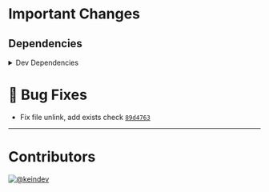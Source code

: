 # Important Changes

## Dependencies

<details>
<summary>Dev Dependencies</summary>

- Changed **[@types/node](https://www.npmjs.com/package/@types/node)** from `^17.0.8` to `^17.0.10`
- Changed **[@typescript-eslint/eslint-plugin](https://www.npmjs.com/package/@typescript-eslint/eslint-plugin)** from `^5.9.1` to `^5.10.0`
- Changed **[@typescript-eslint/parser](https://www.npmjs.com/package/@typescript-eslint/parser)** from `^5.9.1` to `^5.10.0`

</details>

# :bug: Bug Fixes

- Fix file unlink, add exists check [`89d4763`](https://github.com/keindev/standard-shared-config/commit/89d4763972a3930017029e2a5c637082f34c51ef)

---

# Contributors

[![@keindev](https://avatars.githubusercontent.com/u/4527292?v=4&s=40)](https://github.com/keindev)
